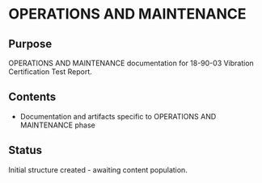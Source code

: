 # OPERATIONS AND MAINTENANCE

## Purpose
OPERATIONS AND MAINTENANCE documentation for 18-90-03 Vibration Certification Test Report.

## Contents
- Documentation and artifacts specific to OPERATIONS AND MAINTENANCE phase

## Status
Initial structure created - awaiting content population.
